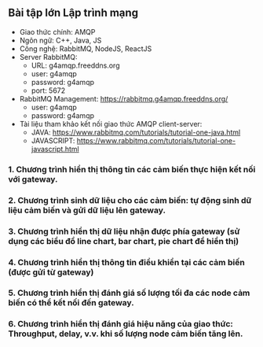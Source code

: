 ## Bài tập lớn Lập trình mạng
- Giao thức chính: AMQP
- Ngôn ngữ: C++, Java, JS
- Công nghệ: RabbitMQ, NodeJS, ReactJS
- Server RabbitMQ:
    - URL: g4amqp.freeddns.org
    - user: g4amqp
    - password: g4amqp
    - port: 5672
- RabbitMQ Management: https://rabbitmq.g4amqp.freeddns.org/
    - user: g4amqp
    - password: g4amqp
- Tài liệu tham khảo kết nối giao thức AMQP client-server: 
    - JAVA: https://www.rabbitmq.com/tutorials/tutorial-one-java.html
    - JAVASCRIPT: https://www.rabbitmq.com/tutorials/tutorial-one-javascript.html
### 1. Chương trình hiển thị thông tin các cảm biến thực hiện kết nối với gateway.
### 2. Chương trình sinh dữ liệu cho các cảm biến: tự động sinh dữ liệu cảm biến và gửi dữ liệu lên gateway.
### 3. Chương trình hiển thị dữ liệu nhận được phía gateway (sử dụng các biểu đồ line chart, bar chart, pie chart để hiển thị)
### 4. Chương trình hiển thị thông tin điều khiển tại các cảm biến (được gửi từ gateway)
### 5. Chương trình hiển thị đánh giá số lượng tối đa các node cảm biến có thể kết nối đến gateway.
### 6. Chương trình hiển thị đánh giá hiệu năng của giao thức: Throughput, delay, v.v. khi số lượng node cảm biến tăng lên.